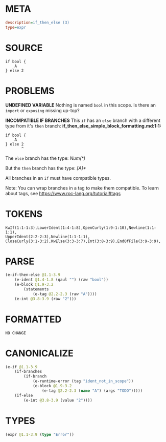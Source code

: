 # META
~~~ini
description=if_then_else (3)
type=expr
~~~
# SOURCE
~~~roc
if bool {
	A
} else 2
~~~
# PROBLEMS
**UNDEFINED VARIABLE**
Nothing is named `bool` in this scope.
Is there an `import` or `exposing` missing up-top?

**INCOMPATIBLE IF BRANCHES**
This `if` has an `else` branch with a different type from it's `then` branch:
**if_then_else_simple_block_formatting.md:1:1:**
```roc
if bool {
	A
} else 2
       ^
```

The `else` branch has the type:
    _Num(*)_

But the `then` branch has the type:
    _[A]*_

All branches in an `if` must have compatible types.

Note: You can wrap branches in a tag to make them compatible.
To learn about tags, see <https://www.roc-lang.org/tutorial#tags>

# TOKENS
~~~zig
KwIf(1:1-1:3),LowerIdent(1:4-1:8),OpenCurly(1:9-1:10),Newline(1:1-1:1),
UpperIdent(2:2-2:3),Newline(1:1-1:1),
CloseCurly(3:1-3:2),KwElse(3:3-3:7),Int(3:8-3:9),EndOfFile(3:9-3:9),
~~~
# PARSE
~~~clojure
(e-if-then-else @1.1-3.9
	(e-ident @1.4-1.8 (qaul "") (raw "bool"))
	(e-block @1.9-3.2
		(statements
			(e-tag @2.2-2.3 (raw "A"))))
	(e-int @3.8-3.9 (raw "2")))
~~~
# FORMATTED
~~~roc
NO CHANGE
~~~
# CANONICALIZE
~~~clojure
(e-if @1.1-3.9
	(if-branches
		(if-branch
			(e-runtime-error (tag "ident_not_in_scope"))
			(e-block @1.9-3.2
				(e-tag @2.2-2.3 (name "A") (args "TODO")))))
	(if-else
		(e-int @3.8-3.9 (value "2"))))
~~~
# TYPES
~~~clojure
(expr @1.1-3.9 (type "Error"))
~~~
